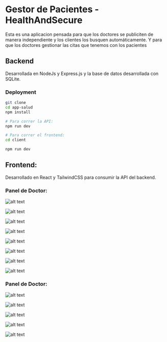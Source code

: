 # Gestor de Pacientes - HealthAndSecure

Esta es una aplicacion pensada para que los doctores se publiciten de manera independiente y los clientes los busquen automáticamente. Y para que los doctores gestionar las citas que tenemos con los pacientes

## Backend

Desarrollada en NodeJs y Express.js y la base de datos desarrollada con SQLite.

### Deployment

```sh
git clone 
cd app-salud
npm install

# Para correr la API:
npm run dev

# Para correr el frontend:
cd client

npm run dev
```

## Frontend:

Desarrollado en React y TailwindCSS para consumir la API del backend.

### Panel de Doctor:

![alt text](caps/doctors_to_select.jpg)

![alt text](caps/doctor_info.jpg)

![alt text](caps/doctor_info_make.jpg)

![alt text](caps/make_date.jpg)

![alt text](caps/diagnosis_chat.jpg)

![alt text](caps/my_appointments.jpg)

![alt text](caps/mymedicalhistory.jpg)

![alt text](caps/history_pdf.jpg)


### Panel de Doctor:

![alt text](caps/appointment_list.jpg)

![alt text](caps/diagnosis_form_info.jpg)

![alt text](caps/diagnosis_form.jpg)

![alt text](caps/analisis_chat.jpg)

![alt text](caps/registered_med_histories.jpg)